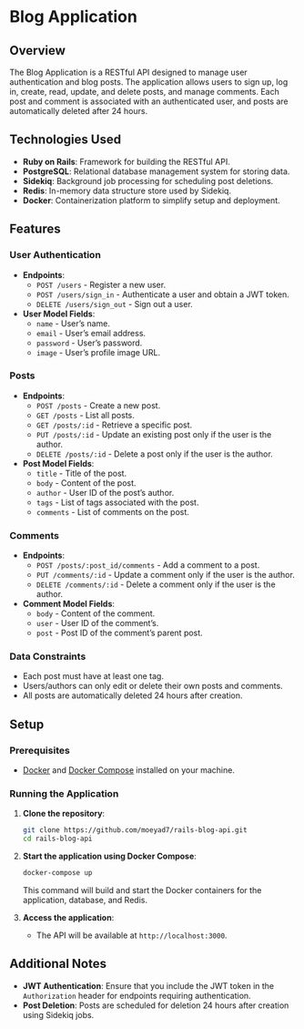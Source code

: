 # Blog Application

## Overview

The Blog Application is a RESTful API designed to manage user authentication and blog posts. The application allows users to sign up, log in, create, read, update, and delete posts, and manage comments. Each post and comment is associated with an authenticated user, and posts are automatically deleted after 24 hours. 

## Technologies Used

- **Ruby on Rails**: Framework for building the RESTful API.
- **PostgreSQL**: Relational database management system for storing data.
- **Sidekiq**: Background job processing for scheduling post deletions.
- **Redis**: In-memory data structure store used by Sidekiq.
- **Docker**: Containerization platform to simplify setup and deployment.

## Features

### User Authentication
- **Endpoints**:
  - `POST /users` - Register a new user.
  - `POST /users/sign_in` - Authenticate a user and obtain a JWT token.
  - `DELETE /users/sign_out` - Sign out a user.
- **User Model Fields**:
  - `name` - User’s name.
  - `email` - User’s email address.
  - `password` - User’s password.
  - `image` - User’s profile image URL.

### Posts
- **Endpoints**:
  - `POST /posts` - Create a new post.
  - `GET /posts` - List all posts.
  - `GET /posts/:id` - Retrieve a specific post.
  - `PUT /posts/:id` - Update an existing post only if the user is the author.
  - `DELETE /posts/:id` - Delete a post only if the user is the author.
- **Post Model Fields**:
  - `title` - Title of the post.
  - `body` - Content of the post.
  - `author` - User ID of the post’s author.
  - `tags` - List of tags associated with the post.
  - `comments` - List of comments on the post.

### Comments
- **Endpoints**:
  - `POST /posts/:post_id/comments` - Add a comment to a post.
  - `PUT /comments/:id` - Update a comment only if the user is the author.
  - `DELETE /comments/:id` - Delete a comment only if the user is the author.
- **Comment Model Fields**:
  - `body` - Content of the comment.
  - `user` - User ID of the comment’s.
  - `post` - Post ID of the comment’s parent post.

### Data Constraints
- Each post must have at least one tag.
- Users/authors can only edit or delete their own posts and comments.
- All posts are automatically deleted 24 hours after creation.

## Setup

### Prerequisites

- [Docker](https://www.docker.com/) and [Docker Compose](https://docs.docker.com/compose/) installed on your machine.

### Running the Application

1. **Clone the repository**:

   ```bash
   git clone https://github.com/moeyad7/rails-blog-api.git
   cd rails-blog-api
   ```

2. **Start the application using Docker Compose**:

   ```bash
   docker-compose up
   ```

   This command will build and start the Docker containers for the application, database, and Redis.

3. **Access the application**:
   - The API will be available at `http://localhost:3000`.

## Additional Notes

- **JWT Authentication**: Ensure that you include the JWT token in the `Authorization` header for endpoints requiring authentication.
- **Post Deletion**: Posts are scheduled for deletion 24 hours after creation using Sidekiq jobs.
